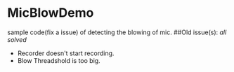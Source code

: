 # MicBlowDemo
sample code(fix a issue) of detecting the blowing of mic.
##Old issue(s): _all solved_
* Recorder doesn't start recording.
* Blow Threadshold is too big.
